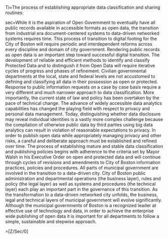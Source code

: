 Ti=The process of establishing appropriate data classification and sharing routines:

sec=While it is the aspiration of Open Government to eventually have all public records available in accessible formats as open data, the transition from industrial era document-centered systems to data-driven networked systems requires time. This process of transition to digital footing for the City of Boston will require periodic and interdependent reforms across every discipline and domain of city government.  Rendering public records as open data is an important step toward successful digital transition.  The development of reliable and efficient methods to identify and classify Protected Data and to distinguish it from Open Data will require iterative cycles of progress and phases of refinement.  Civilian governmental departments at the local, state and federal levels are not accustomed to defining and classifying all data in their possession as open or protected.  Response to public information requests on a case by case basis require a very different  and much narrower approach to data classification. More importantly, the current state of law and policy has been overtaken by the pace of technical change.  The advance of widely accessible data analytics capabilities has changed the playing field with respect to privacy and personal data management.  Today, distinguishing whether data disclosure may reveal individual identities is a vastly more complex challenge because the compilation of otherwise public data by third parties using big data analytics can result in violation of reasonable expectations to privacy.  In order to publish open data while appropriately managing privacy and other risks, a careful and deliberate approach must be established and refined over time.  The process of establishing mature and stable data classification and publishing policies begins with adherence to the criteria set by Mayor Walsh in his Executive Order on open and protected data and will continue through cycles of revisions and amendments to City of Boston information practices, policies and procedures.   All parts of municipal government are involved in the transition to a data-driven city.  City of Boston public administration and departmental operations (the business layer), rules and policy (the legal layer) as well as systems and procedures (the technical layer) each play an important part in the governance of this transition.  As the transformation to a data-driven networked city unfolds, the business, legal and technical layers of municipal government will evolve significantly.  Although the municipal governments of Boston is a recognized leader at effective use of technology and data, in order to achieve the enterprise wide publishing of open data it is important for all departments to follow a simple, sustainable and stepwise approach.

=[Z/Sec/0]